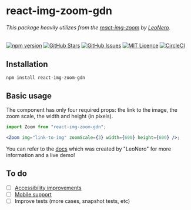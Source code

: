 # react-img-zoom-gdn
###### This package heavily utilizes from the [react-img-zoom](https://github.com/LeoNero/react-img-zoom) by [LeoNero](https://github.com/LeoNero).

[![npm version](https://badge.fury.io/js/react-img-zoom-gdn.svg)](https://badge.fury.io/js/react-img-zoom-gdn) [![GitHub Stars](https://img.shields.io/github/stars/Rakibul-GDN/react-img-zoom-gdn.svg)](https://github.com/Rakibul-GDN/react-img-zoom-gdn/stargazers) [![GitHub Issues](https://img.shields.io/github/issues/Rakibul-GDN/react-img-zoom-gdn.svg)](https://github.com/Rakibul-GDN/react-img-zoom-gdn/issues) [![MIT Licence](https://badges.frapsoft.com/os/mit/mit.png?v=103)](https://opensource.org/licenses/mit-license.php) [![CircleCI](https://circleci.com/gh/LeoNero/react-img-zoom/tree/master.svg?style=svg)](https://circleci.com/gh/LeoNero/react-img-zoom/tree/master)

## Installation

```
npm install react-img-zoom-gdn
```

## Basic usage

The component has only four required props: the link to the image, the zoom scale, the width and height (in pixels).

```jsx
import Zoom from "react-img-zoom-gdn";

<Zoom img="link-to-img" zoomScale={3} width={600} height={600} />;
```

You can refer to the [docs](https://react-img-zoom.netlify.com/) which was created by "LeoNero" for more information and a live demo!

## To do

-   [ ] [Accessibility improvements](https://github.com/LeoNero/react-img-zoom/issues/14)
-   [ ] [Mobile support](https://github.com/LeoNero/react-img-zoom/issues/13)
-   [ ] Improve tests (more cases, snapshot tests, etc)
